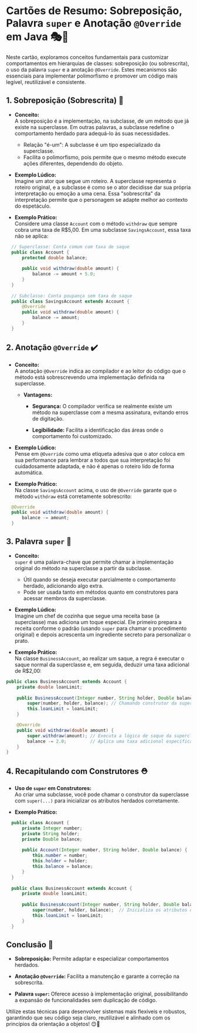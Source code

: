# Cartões de Resumo: Sobreposição, Palavra `super` e Anotação `@Override` em Java 🎭🔧

  Neste cartão, exploramos conceitos fundamentais para customizar comportamentos em hierarquias de classes: sobreposição (ou sobrescrita), o uso da palavra `super` e a anotação `@Override`. Estes mecanismos são essenciais para implementar polimorfismo e promover um código mais legível, reutilizável e consistente.


## 1. Sobreposição (Sobrescrita) 🌟
  - **Conceito:**  
    A sobreposição é a implementação, na subclasse, de um método que já existe na superclasse. Em outras palavras, a subclasse redefine o comportamento herdado para adequá-lo às suas necessidades.  
    - Relação "é-um": A subclasse é um tipo especializado da superclasse.
    - Facilita o polimorfismo, pois permite que o mesmo método execute ações diferentes, dependendo do objeto.

  - **Exemplo Lúdico:**  
  Imagine um ator que segue um roteiro. A superclasse representa o roteiro original, e a subclasse é como se o ator decidisse dar sua própria interpretação ou emoção a uma cena. Essa "sobrescrita" da interpretação permite que o personagem se adapte melhor ao contexto do espetáculo.

  - **Exemplo Prático:**  
  Considere uma classe `Account` com o método `withdraw` que sempre cobra uma taxa de R$5,00. Em uma subclasse `SavingsAccount`, essa taxa não se aplica:
 
  ```java
    // Superclasse: Conta comum com taxa de saque
    public class Account {
        protected double balance;
        
        public void withdraw(double amount) {
            balance -= amount + 5.0;
        }
    }
    
    // Subclasse: Conta poupança sem taxa de saque
    public class SavingsAccount extends Account {
        @Override
        public void withdraw(double amount) {
            balance -= amount;
        }
    }
  ```


## 2. Anotação `@Override` ✔️

  - **Conceito:**  
    A anotação `@Override` indica ao compilador e ao leitor do código que o método está sobrescrevendo uma implementação definida na superclasse.

    - **Vantagens:**
      - **Segurança:** O compilador verifica se realmente existe um método na superclasse com a mesma assinatura, evitando erros de digitação.
  
      - **Legibilidade:** Facilita a identificação das áreas onde o comportamento foi customizado.

  - **Exemplo Lúdico:**  
  Pense em `@Override` como uma etiqueta adesiva que o ator coloca em sua performance para lembrar a todos que sua interpretação foi cuidadosamente adaptada, e não é apenas o roteiro lido de forma automática.

  - **Exemplo Prático:**  
  Na classe `SavingsAccount` acima, o uso de `@Override` garante que o método `withdraw` está corretamente sobrescrito:
  ```java
    @Override
    public void withdraw(double amount) {
        balance -= amount;
    }
  ```

## 3. Palavra `super` 🚀

  - **Conceito:**  
    `super` é uma palavra-chave que permite chamar a implementação original do método na superclasse a partir da subclasse.
    - Útil quando se deseja executar parcialmente o comportamento herdado, adicionando algo extra.
    - Pode ser usada tanto em métodos quanto em construtores para acessar membros da superclasse.

  - **Exemplo Lúdico:**  
  Imagine um chef de cozinha que segue uma receita base (a superclasse) mas adiciona um toque especial. Ele primeiro prepara a receita conforme o padrão (usando `super` para chamar o procedimento original) e depois acrescenta um ingrediente secreto para personalizar o prato.

  - **Exemplo Prático:**  
  Na classe `BusinessAccount`, ao realizar um saque, a regra é executar o saque normal da superclasse e, em seguida, deduzir uma taxa adicional de R$2,00:
 
  ```java
  public class BusinessAccount extends Account {
      private double loanLimit;
      
      public BusinessAccount(Integer number, String holder, Double balance, double loanLimit) {
          super(number, holder, balance); // Chamando construtor da superclasse
          this.loanLimit = loanLimit;
      }
  
      @Override
      public void withdraw(double amount) {
          super.withdraw(amount); // Executa a lógica de saque da superclasse (que, por exemplo, cobra R$5,00)
          balance -= 2.0;         // Aplica uma taxa adicional específica da conta empresarial
      }
  }
  ```


## 4. Recapitulando com Construtores ⛑️

  - **Uso de `super` em Construtores:**  
    Ao criar uma subclasse, você pode chamar o construtor da superclasse com `super(...)` para inicializar os atributos herdados corretamente.
  
  - **Exemplo Prático:**
  ```java
    public class Account {
        private Integer number;
        private String holder;
        private Double balance;
        
        public Account(Integer number, String holder, Double balance) {
            this.number = number;
            this.holder = holder;
            this.balance = balance;
        }
    }
    
    public class BusinessAccount extends Account {
        private double loanLimit;
        
        public BusinessAccount(Integer number, String holder, Double balance, double loanLimit) {
            super(number, holder, balance);  // Inicializa os atributos da superclasse
            this.loanLimit = loanLimit;
        }
    }
  ```


## Conclusão 🏁

  - **Sobreposição:** Permite adaptar e especializar comportamentos herdados.

  - **Anotação `@Override`:** Facilita a manutenção e garante a correção na sobrescrita.

  - **Palavra `super`:** Oferece acesso à implementação original, possibilitando a expansão de funcionalidades sem duplicação de código.

Utilize estas técnicas para desenvolver sistemas mais flexíveis e robustos, garantindo que seu código seja claro, reutilizável e alinhado com os princípios da orientação a objetos! 😊🚀
